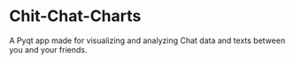 # Chit-Chat-Charts
A Pyqt app made for visualizing and analyzing Chat data and texts between you and your friends. 
